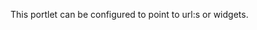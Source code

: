 
<td id="wikicontent" class="psdescription">
  <p>
    This portlet can be configured to point to url:s or widgets. 
  </p>
</td>
